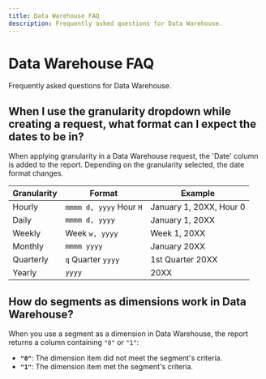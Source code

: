 ```yaml
---
title: Data Warehouse FAQ
description: Frequently asked questions for Data Warehouse.
---
```


# Data Warehouse FAQ

Frequently asked questions for Data Warehouse.

## When I use the granularity dropdown while creating a request, what format can I expect the dates to be in?

When applying granularity in a Data Warehouse request, the 'Date' column is added to the report. Depending on the granularity selected, the date format changes.

| Granularity | Format | Example |
| --- | --- | --- |
| Hourly | `mmmm d, yyyy` Hour `H` | January 1, 20XX, Hour 0 |
| Daily | `mmmm d, yyyy` | January 1, 20XX |
| Weekly | Week `w, yyyy` | Week 1, 20XX |
| Monthly | `mmmm yyyy` | January 20XX |
| Quarterly | `q` Quarter `yyyy` | 1st Quarter 20XX |
| Yearly | `yyyy` | 20XX |

## How do segments as dimensions work in Data Warehouse?

When you use a segment as a dimension in Data Warehouse, the report returns a column containing `"0"` or `"1"`:

* **`"0"`**: The dimension item did not meet the segment's criteria.
* **`"1"`**: The dimension item met the segment's criteria.
